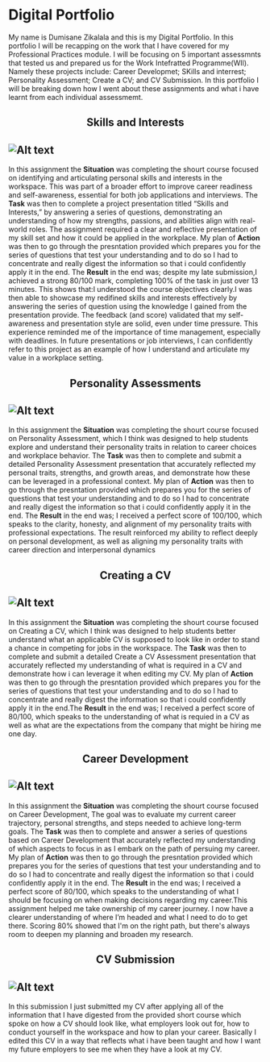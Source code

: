 # Digital Portfolio 

My name is Dumisane Zikalala and this is my Digital Portfolio. In this portfolio I will be recapping on the work that I have covered for my Professional Practices module. I will be focusing on 5 important assessmnts that tested us and prepared us for the Work Intefratted Programme(WIl). Namely these projects include: Career Developmet; SKills and interrest; Personality Assessment; Create a CV; and CV Submission. In this portfolio I will be breaking down how I went about these assignments and what i have learnt from each individual assessmemt.

## <p align="center">Skills and Interests</p>
## ![Alt text](image-url)
In this assignment the **Situation** was completing the shourt course focused on identifying and articulating personal skills and interests in the workspace. This was part of a broader effort to improve career readiness and self-awareness, essential for both job applications and interviews. The **Task** was then to complete a project presentation titled “Skills and Interests,” by answering a series of questions, demonstrating an understanding of how my strengths, passions, and abilities align with real-world roles. The assignment required a clear and reflective presentation of my skill set and how it could be applied in the workplace. My plan of **Action** was then to go through the presntation provided which prepares you for the series of questions that test your understanding and to do so I had to concentrate and really digest the information so that i could confidently apply it in the end. The **Result** in the end was; despite my late submission,I achieved a strong 80/100 mark, completing 100% of the task in just over 13 minutes. This shows that:I understood the course objectives clearly.I was then able to showcase my redifined skills and interests effectively by answering the series of question using the knowledge I gained from the presentation provide. The feedback (and score) validated that my self-awareness and presentation style are solid, even under time pressure. This experience reminded me of the importance of time management, especially with deadlines. In future presentations or job interviews, I can confidently refer to this project as an example of how I understand and articulate my value in a workplace setting.

## <p align="center">Personality Assessments</p>
## ![Alt text](image-url)
In this assignment the **Situation** was completing the shourt course focused on Personality Assessment, which I think was designed to help students explore and understand their personality traits in relation to career choices and workplace behavior. The **Task** was then to complete and submit a detailed Personality Assessment presentation that accurately reflected my personal traits, strengths, and growth areas, and demonstrate how these can be leveraged in a professional context. My plan of **Action** was then to go through the presntation provided which prepares you for the series of questions that test your understanding and to do so I had to concentrate and really digest the information so that i could confidently apply it in the end. The **Result** in the end was; I received a perfect score of 100/100, which speaks to the clarity, honesty, and alignment of my personality traits with professional expectations. The result reinforced my ability to reflect deeply on personal development, as well as aligning my personality traits with career direction and interpersonal dynamics

## <p align="center">Creating a CV</p>
## ![Alt text](image-url)
In this assignment the **Situation** was completing the shourt course focused on Creating a CV, which I think was designed to help students better understand what an applicable CV is supposed to look like in order to stand a chance in competing for jobs in the workspace. The **Task** was then to complete and submit a detailed Create a CV Assessment presentation that accurately reflected my understanding of what is required in a CV and demonstrate how i can leverage it when editing my CV. My plan of **Action** was then to go through the presntation provided which prepares you for the series of questions that test your understanding and to do so I had to concentrate and really digest the information so that i could confidently apply it in the end.The **Result** in the end was; I received a perfect score of 80/100, which speaks to the understanding of what is requied in a CV as well as what are the expectations from the company that might be hiring me one day.

## <p align="center">Career Development</p>
## ![Alt text](image-url)
In this assignment the **Situation** was completing the shourt course focused on Career Development, The goal was to evaluate my current career trajectory, personal strengths, and steps needed to achieve long-term goals. The **Task** was then to complete and answer a series of questions based on Career Development that accurately reflected my understanding of which aspects to focus in as I embark on the path of persuing my career. My plan of **Action** was then to go through the presntation provided which prepares you for the series of questions that test your understanding and to do so I had to concentrate and really digest the information so that i could confidently apply it in the end. The **Result** in the end was; I received a perfect score of 80/100, which speaks to the understanding of what I should be focusing on when making decisions regarding my career.This assignment helped me take ownership of my career journey. I now have a clearer understanding of where I’m headed and what I need to do to get there. Scoring 80% showed that I'm on the right path, but there's always room to deepen my planning and broaden my research.

## <p align="center">CV Submission</p>
## ![Alt text](image-url)
In this submission I just submitted my CV after applying all of the information that I have digested from the provided short course which spoke on how a CV should look like, what employers look out for, how to conduct yourself in the workspace and how to plan your career. Basically I edited this CV in a way that reflects what i have been taught and how I want my future employers to see me when they have a look at my CV.



